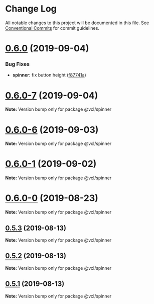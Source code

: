 # Change Log

All notable changes to this project will be documented in this file.
See [Conventional Commits](https://conventionalcommits.org) for commit guidelines.

# [0.6.0](https://github.com/vcl/spinner/compare/v0.6.0-7...v0.6.0) (2019-09-04)


### Bug Fixes

* **spinner:** fix button height ([f87741a](https://github.com/vcl/spinner/commit/f87741a))





# [0.6.0-7](https://github.com/vcl/spinner/compare/v0.6.0-5...v0.6.0-7) (2019-09-04)

**Note:** Version bump only for package @vcl/spinner





# [0.6.0-6](https://github.com/vcl/spinner/compare/v0.6.0-5...v0.6.0-6) (2019-09-03)

**Note:** Version bump only for package @vcl/spinner





# [0.6.0-1](https://github.com/vcl/spinner/compare/v0.6.0-0...v0.6.0-1) (2019-09-02)

**Note:** Version bump only for package @vcl/spinner





# [0.6.0-0](https://github.com/vcl/spinner/compare/v0.5.4...v0.6.0-0) (2019-08-23)

**Note:** Version bump only for package @vcl/spinner





## [0.5.3](https://github.com/vcl/spinner/compare/v0.5.1...v0.5.3) (2019-08-13)

**Note:** Version bump only for package @vcl/spinner





## [0.5.2](https://github.com/vcl/spinner/compare/v0.5.1...v0.5.2) (2019-08-13)

**Note:** Version bump only for package @vcl/spinner





## [0.5.1](https://github.com/vcl/spinner/compare/v0.5.0...v0.5.1) (2019-08-13)

**Note:** Version bump only for package @vcl/spinner
